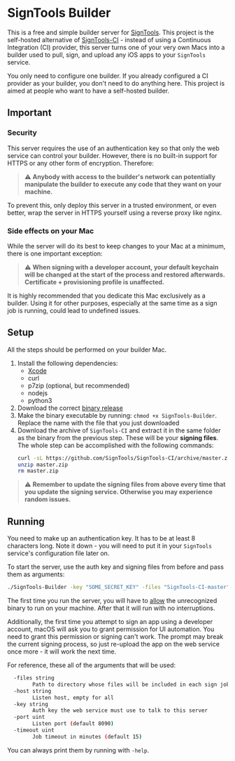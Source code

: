 # SignTools Builder

This is a free and simple builder server for [SignTools](https://github.com/SignTools/SignTools). This project is the self-hosted alternative of [SignTools-CI](https://github.com/SignTools/SignTools-CI) - instead of using a Continuous Integration (CI) provider, this server turns one of your very own Macs into a builder used to pull, sign, and upload any iOS apps to your `SignTools` service.

You only need to configure one builder. If you already configured a CI provider as your builder, you don't need to do anything here. This project is aimed at people who want to have a self-hosted builder.

## Important

### Security

This server requires the use of an authentication key so that only the web service can control your builder. However, there is no built-in support for HTTPS or any other form of encryption. Therefore:

> :warning: **Anybody with access to the builder's network can potentially manipulate the builder to execute any code that they want on your machine.**

To prevent this, only deploy this server in a trusted environment, or even better, wrap the server in HTTPS yourself using a reverse proxy like nginx.

### Side effects on your Mac

While the server will do its best to keep changes to your Mac at a minimum, there is one important exception:

> :warning: **When signing with a developer account, your default keychain will be changed at the start of the process and restored afterwards. Certificate + provisioning profile is unaffected.**

It is highly recommended that you dedicate this Mac exclusively as a builder. Using it for other purposes, especially at the same time as a sign job is running, could lead to undefined issues.

## Setup

All the steps should be performed on your builder Mac.

1. Install the following dependencies:
   - [Xcode](https://developer.apple.com/xcode/)
   - curl
   - p7zip (optional, but recommended)
   - nodejs
   - python3
2. Download the correct [binary release](https://github.com/SignTools/SignTools-Builder/releases)
3. Make the binary executable by running: `chmod +x SignTools-Builder`. Replace the name with the file that you just downloaded
4. Download the archive of `SignTools-CI` and extract it in the same folder as the binary from the previous step. These will be your **signing files**. The whole step can be accomplished with the following commands:
   ```bash
   curl -sL https://github.com/SignTools/SignTools-CI/archive/master.zip -o master.zip
   unzip master.zip
   rm master.zip
   ```

> :warning: **Remember to update the signing files from above every time that you update the signing service. Otherwise you may experience random issues.**

## Running

You need to make up an authentication key. It has to be at least 8 characters long. Note it down - you will need to put it in your `SignTools` service's configuration file later on.

To start the server, use the auth key and signing files from before and pass them as arguments:

```bash
./SignTools-Builder -key "SOME_SECRET_KEY" -files "SignTools-CI-master"
```

The first time you run the server, you will have to [allow](https://www.macworld.co.uk/how-to/mac-app-unidentified-developer-3669596/) the unrecognized binary to run on your machine. After that it will run with no interruptions.

Additionally, the first time you attempt to sign an app using a developer account, macOS will ask you to grant permission for UI automation. You need to grant this permission or signing can't work. The prompt may break the current signing process, so just re-upload the app on the web service once more - it will work the next time.

For reference, these all of the arguments that will be used:

```bash
  -files string
    	Path to directory whose files will be included in each sign job. Should at least contain a signer script 'sign.sh'
  -host string
    	Listen host, empty for all
  -key string
    	Auth key the web service must use to talk to this server
  -port uint
    	Listen port (default 8090)
  -timeout uint
    	Job timeout in minutes (default 15)
```

You can always print them by running with `-help`.
